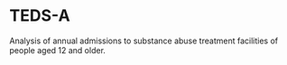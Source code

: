 # TEDS-A
Analysis of annual admissions to substance abuse treatment facilities of people aged 12 and older.
